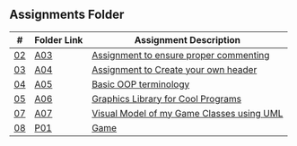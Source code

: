 ## Assignments Folder

|      #      | Folder Link  | Assignment Description                             |
| :---------: | ------------ | -------------------------------------------------- |
| [02](./A03) | [A03](./A03) | [Assignment to ensure proper commenting](./A03)    |
| [03](./A04) | [A04](./A04) | [Assignment to Create your own header](./A04)      |
| [04](./A05) | [A05](./A05) | [Basic OOP terminology](./A05)                     |
| [05](./A06) | [A06](./A06) | [Graphics Library for Cool Programs](./A06)        |
| [07](./A07) | [A07](./A07) | [Visual Model of my Game Classes using UML](./A07) |
| [08](./P01) | [P01](./P01) | [Game](./P01)                                      |
